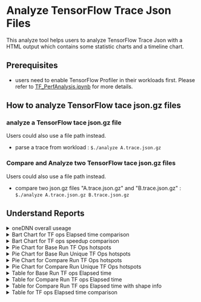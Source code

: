 # Analyze TensorFlow Trace Json Files
This analyze tool helps users to analyze TensorFlow Trace Json with a HTML output which contains some statistic charts and a timeline chart.


## Prerequisites 

*  users need to enable TensorFlow Profiler in their workloads first.  Please refer to [TF_PerfAnalysis.ipynb](../TF_PerfAnalysis.ipynb) for more details.

## How to analyze TensorFlow tace json.gz files

### analyze a TensorFlow tace json.gz file
Users could also use a file path instead.  
*  parse a trace from workload : `$./analyze A.trace.json.gz`  


### Compare and Analyze two TensorFlow tace json.gz files 
Users could also use a file path instead. 
*  compare two json.gz files "A.trace.json.gz" and "B.trace.json.gz" : `$./analyze A.trace.json.gz B.trace.json.gz` 

## Understand Reports  

<details>
<summary> oneDNN overall useage  </summary>
  
Users could understand how many percentage this workload spend on oneDNN computations.   
Here is an example diagram, and more than 94% of cpu time are on oneDNN computations which is good.      
<br><img src="report_template/mkl_percentage_tf_op_duration_pie.png" width="400" height="300"><br>
</details>

<details>
<summary> Bart Chart for TF ops Elapsed time comparison </summary>
  
Users could compare TF ops elpased time between Base and Compare run.    
Here is an example diagram.  
Yellow bars are from Base Run and Blue bars are from Compare run.   
Overall, lower is better for the elapsed time.  
<br><img src="report_template/compared_tf_op_duration_bar.png" width="400" height="300"><br>
</details>

<details>
<summary> Bart Chart for TF ops speedup comparison  </summary>
  
Users could compare TF ops speedup between Base and Compare run.    
Here is an example diagram.  
Yellow bars are from Eigen Ops and Blue bars are oneDNN Ops.   
Each bar show the speedup from Compare run to Base run, so higher is better.       
<br><img src="report_template/compared_tf_op_duration_ratio_bar.png" width="400" height="300"><br>
</details>

<details>
<summary> Pie Chart for Base Run TF Ops hotspots  </summary>
  
Users could understand how many percentage this workload spend on different TF ops.   
Here is an example diagram, and more than 73% of cpu time are on FusedConv2D. 
Users could start optimize the top hotspot to improve the performance
<br><img src="report_template/base_tf_op_duration_pie.png" width="420" height="300"><br>
</details>

<details>
<summary>  Pie Chart for Base Run Unique TF Ops hotspots  </summary>
  
Users could understand how many percentage this workload spend on unique TF ops only used in the Base run.   
Here is an example diagram, and there is a unique TF ops "Add" token ~15% of total cpu time.    
<br><img src="report_template/unique_base_tf_op_duration_pie.png" width="480" height="300"><br>
</details>

<details>
<summary> Pie Chart for Compare Run TF Ops hotspots   </summary>
  
Users could understand how many percentage this workload spend on different TF ops.   
Here is an example diagram, and more than 86% of cpu time are on FusedConv2D. 
Users could start optimize the top hotspot to improve the performance   
<br><img src="report_template/compare_tf_op_duration_pie.png" width="450" height="300"><br>
</details>
  
<details>
<summary>  Pie Chart for Compare Run Unique TF Ops hotspots  </summary>
  
Users could understand how many percentage this workload spend on unique TF ops only used in the compare run.   
Here is an example diagram, and there is a unique TF ops "PadWithFusedConv2D" token ~10% of total cpu time.       
<br><img src="report_template/unique_compare_tf_op_duration_pie.png" width="450" height="300"><br>
</details>
  
<details>
<summary> Table for Base Run TF ops Elapsed time  </summary>
  
Users could understand exact elpased time for each TF ops from Base run.   
Here is an example diagram.       
<br><img src="report_template/tf_ops_1_dataframe.png" width="800" height="500"><br>
</details> 
  
<details>
<summary> Table for Compare Run TF ops Elapsed time   </summary>
  
Users could understand exact elpased time for each TF ops from Compare run.   
Here is an example diagram.     
<br><img src="report_template/tf_ops_2_dataframe.png" width="800" height="500"><br>
</details>  

<details>
<summary> Table for Compare Run TF ops Elapsed time with shape info  </summary>
  
Users could understand exact elpased time for each TF ops with shape info from Compare run.   
Here is an example diagram.     
<br><img src="report_template/tf_ops_shape_2_dataframe.png" width="800" height="500"><br>
</details>  


<details>
<summary> Table for TF ops Elapsed time comparison   </summary>
  
Users could understand exact elpased time for each TF ops from both run and related speedup number.   
If the TF ops is accelerated with oneDNN, mkl_op would be marked as True.  
If the TF ops is accelerated with native format, native_op would be marked as True.    
Here is an example diagram.  
<br><img src="report_template/common_ops_dataframe.png" width="800" height="500"><br>
</details>
